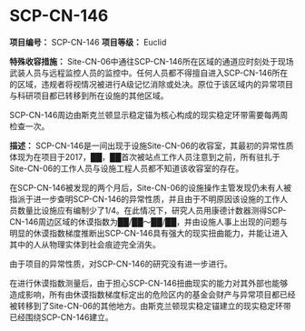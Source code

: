 # SCP-CN-146


**项目编号：** SCP-CN-146
**项目等级：** Euclid

**特殊收容措施：** Site-CN-06中通往SCP-CN-146所在区域的通道应时刻处于现场武装人员与远程监控人员的监控中。任何人员都不得擅自进入SCP-CN-146所在的区域，违规者将视情况被进行A级记忆消除或处决。原位于该区域内的异常项目与科研项目都已转移到所在设施的其他区域。

SCP-CN-146周边由斯克兰顿显示稳定锚为核心构成的现实稳定环带需要每两周检查一次。

**描述：** SCP-CN-146是一间出现于设施Site-CN-06的收容室，其最初的异常性质体现为在项目于2017，██，██首次被站点工作人员注意到之前，所有驻扎于Site-CN-06的工作人员与设施工程人员都不知道该收容室的存在。

在SCP-CN-146被发现的两个月后，Site-CN-06的设施操作主管发现仍未有人被指派于进一步查明SCP-CN-146的异常性质，并且由于不明原因该设施的工作人员数量比设施应有编制少了1/4。在此情况下，研究人员用康德计数器测得SCP-CN-146周边区域的休谟指数为██/██～██/██，并由设施人事上出现的问题与明显的休谟指数梯度推断出SCP-CN-146具有强大的现实扭曲能力，并能让进入其中的人从物理实体到社会痕迹完全消失。

由于项目的异常性质，对SCP-CN-146的研究没有进一步进行。

在进行休谟指数测量后，由于担心SCP-CN-146扭曲现实的能力对其外部也能够造成影响，所有由休谟指数梯度标定出的危险区内的基金会财产与异常项目都已经被转移到了Site-CN-06的其他地方。由斯克兰顿现实稳定锚建立的现实稳定环带已经围绕SCP-CN-146建立。



